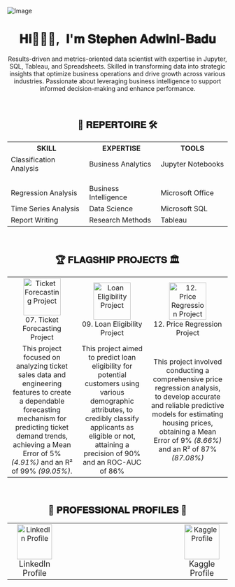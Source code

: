 ![Image](https://github.com/user-attachments/assets/37929506-e7cb-4c6f-b40e-7b702c92c463)

<h1 align="center">𝐇𝐢🙋🏾‍♂️,&nbsp; 𝐈'𝐦 𝐒𝐭𝐞𝐩𝐡𝐞𝐧 𝐀𝐝𝐰𝐢𝐧𝐢‑𝐁𝐚𝐝𝐮</h1>

<p align="center">
Results-driven and metrics-oriented data scientist with expertise in Jupyter, SQL, Tableau, and Spreadsheets. Skilled in transforming data into strategic insights that optimize business operations and drive growth across various industries. Passionate about leveraging business intelligence to support informed decision-making and enhance performance.
</p>

<br>

<h2 align="center">💼 𝐑𝐄𝐏𝐄𝐑𝐓𝐎𝐈𝐑𝐄 🛠️</h2>

<table align="center">
 <tr>
   <th >SKILL</th>
   <th style="text-align: center;">EXPERTISE</th>
   <th style="text-align: center;">TOOLS</th>
 </tr>
 <tr>
   <td>Classification Analysis &nbsp; &nbsp; &nbsp; &nbsp; &nbsp; &nbsp; &nbsp; &nbsp; &nbsp; &nbsp; &nbsp; &nbsp;</td>
   <td>Business Analytics &nbsp; &nbsp; &nbsp; &nbsp; &nbsp; &nbsp; &nbsp; &nbsp; &nbsp; &nbsp; &nbsp; &nbsp; &nbsp;</td>
   <td>Jupyter Notebooks &nbsp; &nbsp; &nbsp; &nbsp; &nbsp; &nbsp; &nbsp; &nbsp; &nbsp; &nbsp; &nbsp; &nbsp; &nbsp;</td>
 </tr>
 <tr>
   <td>Regression Analysis</td>
   <td>Business Intelligence</td>
   <td>Microsoft Office</td>
 </tr>
 <tr>
   <td>Time Series Analysis</td>
   <td>Data Science</td>
   <td>Microsoft SQL</td>
 </tr>
 <tr>
   <td>Report Writing</td>
   <td>Research Methods</td>
   <td>Tableau</td>
 </tr>
</table>

<br>

<h2 align="center">🏆 𝐅𝐋𝐀𝐆𝐒𝐇𝐈𝐏 𝐏𝐑𝐎𝐉𝐄𝐂𝐓𝐒 🏛️</h2>

<table align="center" style="border: none; border-spacing: 0; text-align: center;">
  <tr>
    <td align="center">
      <a href="https://github.com/Stephen-Adwini-Badu/07.-Ticket-Forecasting-Project" target="_blank" style="text-decoration: none;">
        <img src="https://media1.giphy.com/media/v1.Y2lkPTc5MGI3NjExeXNjcmlwZXk3NDk0OTY3emg0cDB1NGN0M2JrdGZ3OTltMGo4NDFvOCZlcD12MV9zdGlja2Vyc19zZWFyY2gmY3Q9cw/3ohhwJPSL00H2r6Rhe/giphy.webp" alt="Ticket Forecasting Project" height="85" width="85" />
        <br /> 07. Ticket Forecasting Project
      </a>
    </td>
    <td align="center">
      <a href="https://github.com/Stephen-Adwini-Badu/09.-Loan-Eligibility-Project" target="_blank" style="text-decoration: none;">
        <img src="https://media1.giphy.com/media/v1.Y2lkPTc5MGI3NjExeXNjcmlwZXk3NDk0OTY3emg0cDB1NGN0M2JrdGZ3OTltMGo4NDFvOCZlcD12MV9zdGlja2Vyc19zZWFyY2gmY3Q9cw/3ohhwJPSL00H2r6Rhe/giphy.webp" alt="Loan Eligibility Project" height="85" width="85" />
        <br /> 09. Loan Eligibility Project
      </a>
    </td>
    <td align="center">
      <a href="https://github.com/Stephen-Adwini-Badu/12.-Price-Regression-Project" target="_blank" style="text-decoration: none;">
        <img src="https://media1.giphy.com/media/v1.Y2lkPTc5MGI3NjExeXNjcmlwZXk3NDk0OTY3emg0cDB1NGN0M2JrdGZ3OTltMGo4NDFvOCZlcD12MV9zdGlja2Vyc19zZWFyY2gmY3Q9cw/3ohhwJPSL00H2r6Rhe/giphy.webp" alt="12. Price Regression Project" height="85" width="85" />
        <br /> 12. Price Regression Project
      </a>
    </td>
  </tr>
 <tr>
   <td align="center">This project focused on analyzing ticket sales data and engineering features to create a dependable forecasting mechanism for predicting ticket demand trends, achieving a Mean Error of 5% <i>(4.91%)</i> and an R² of 99% <i>(99.05%)</i>.</td>
   <td align="center">This project aimed to predict loan eligibility for potential customers using various demographic attributes, to credibly classify applicants as eligible or not, attaining a precision of 90% and an ROC-AUC of 86%</td>
   <td align="center">This project involved conducting a comprehensive price regression analysis, to develop accurate and reliable predictive models for estimating housing prices, obtaining a Mean Error of 9% <i>(8.66%)</i> and an R² of 87% <i>(87.08%)</i></td>
 </tr>
</table>

<br>

<h2 align="center">👔 𝐏𝐑𝐎𝐅𝐄𝐒𝐒𝐈𝐎𝐍𝐀𝐋 𝐏𝐑𝐎𝐅𝐈𝐋𝐄𝐒 🪪</h2>

<table align="center">
  <tr>
    <td align="center">
      <a href="https://linkedin.com/in/stephen-adwini-badu-318402188" target="_blank" style="text-decoration: none;">
        <img src="https://raw.githubusercontent.com/rahuldkjain/github-profile-readme-generator/master/src/images/icons/Social/linked-in-alt.svg" alt="LinkedIn Profile" width="80" />
      </a>
      <br />
      <font size="4">LinkedIn Profile</font>
    </td>
    <td>&emsp; &emsp; &emsp; &emsp; &emsp; &emsp; &emsp; &emsp; &emsp; &emsp; &emsp; &emsp; &emsp; &emsp; &emsp; &emsp; &emsp; &emsp; &emsp; &emsp; &emsp;</td>
    <td align="center">
      <a href="https://kaggle.com/stephenadwinibadu" target="_blank" style="text-decoration: none;">
        <img src="https://raw.githubusercontent.com/rahuldkjain/github-profile-readme-generator/master/src/images/icons/Social/kaggle.svg" alt="Kaggle Profile" width="80" />
      </a>
      <br />
      <font size="4">Kaggle Profile</font>
    </td>
  </tr>
</table>
